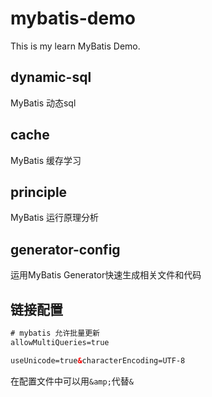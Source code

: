 # mybatis-demo

This is my learn MyBatis Demo.

## dynamic-sql

MyBatis 动态sql

## cache

MyBatis 缓存学习

## principle

MyBatis 运行原理分析

## generator-config

运用MyBatis Generator快速生成相关文件和代码


## 链接配置

```xml
# mybatis 允许批量更新
allowMultiQueries=true

useUnicode=true&characterEncoding=UTF-8
```

在配置文件中可以用`&amp;`代替`&`